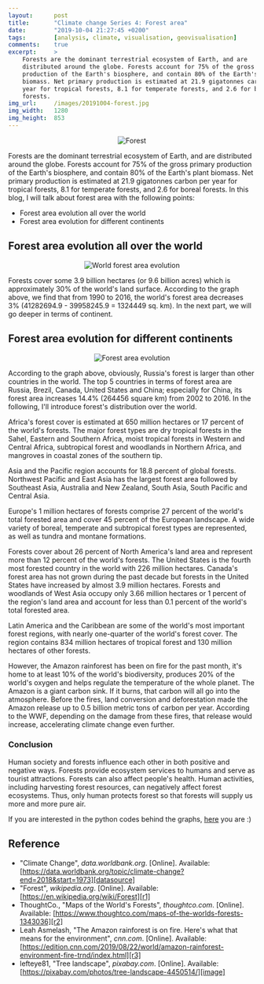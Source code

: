 ```yaml
---
layout:      post
title:       "Climate change Series 4: Forest area"
date:        "2019-10-04 21:27:45 +0200"
tags:        [analysis, climate, visualisation, geovisualisation]
comments:    true
excerpt:     >
    Forests are the dominant terrestrial ecosystem of Earth, and are
    distributed around the globe. Forests account for 75% of the gross primary
    production of the Earth's biosphere, and contain 80% of the Earth's plant
    biomass. Net primary production is estimated at 21.9 gigatonnes carbon per
    year for tropical forests, 8.1 for temperate forests, and 2.6 for boreal
    forests.
img_url:     /images/20191004-forest.jpg
img_width:   1280
img_height:  853
---
```


<p align="center">
  <img alt="Forest"
  src="{{ site.baseurl }}/images/20191004-forest.jpg"/>
</p>

Forests are the dominant terrestrial ecosystem of Earth, and are distributed
around the globe. Forests account for 75% of the gross primary production of
the Earth's biosphere, and contain 80% of the Earth's plant biomass. Net
primary production is estimated at 21.9 gigatonnes carbon per year for tropical
forests, 8.1 for temperate forests, and 2.6 for boreal forests. In this blog, I will talk
about forest area with the following points:
- Forest area evolution all over the world
- Forest area evolution for different continents

## Forest area evolution all over the world

<p align="center">
  <img alt="World forest area evolution"
  src="{{ site.baseurl }}/images/20191004-forest-area.png"/>
</p>

Forests cover some 3.9 billion hectares (or 9.6 billion acres) which is
approximately 30% of the world's land surface. According to the graph above, we
find that from 1990 to 2016, the world's forest area decreases 3%
(41282694.9 - 39958245.9 = 1324449 sq. km). In the next part, we will go deeper
in terms of continent.

## Forest area evolution for different continents

<p align="center">
  <img src="{{ site.baseurl }}/images/20191004-forest-area-countries.gif"
       style="max-width: 720px"
       alt="Forest area evolution">
</p>

According to the graph above, obviously, Russia's forest is larger than other
countries in the world. The top 5 countries in terms of forest area are Russia,
Brezil, Canada, United States and China; especially for China, its forest area
increases 14.4% (264456 square km) from 2002 to 2016. In the following, I'll
introduce forest's distribution over the world.

Africa's forest cover is estimated at 650 million hectares or 17 percent of the
world's forests. The major forest types are dry tropical forests in the Sahel,
Eastern and Southern Africa, moist tropical forests in Western and Central
Africa, subtropical forest and woodlands in Northern Africa, and mangroves in
coastal zones of the southern tip.

Asia and the Pacific region accounts for 18.8 percent of global forests.
Northwest Pacific and East Asia has the largest forest area followed by
Southeast Asia, Australia and New Zealand, South Asia, South Pacific and
Central Asia.

Europe's 1 million hectares of forests comprise 27 percent of the world's total
forested area and cover 45 percent of the European landscape. A wide variety of
boreal, temperate and subtropical forest types are represented, as well as
tundra and montane formations.

Forests cover about 26 percent of North America's land area and represent more
than 12 percent of the world's forests. The United States is the fourth most
forested country in the world with 226 million hectares. Canada's forest area
has not grown during the past decade but forests in the United States have
increased by almost 3.9 million hectares. Forests and woodlands of West Asia
occupy only 3.66 million hectares or 1 percent of the region's land area and
account for less than 0.1 percent of the world's total forested area.

Latin America and the Caribbean are some of the world's most important forest
regions, with nearly one-quarter of the world's forest cover. The region
contains 834 million hectares of tropical forest and 130 million hectares of
other forests.

However, the Amazon rainforest has been on fire for the past month, it's home
to at least 10% of the world's biodiversity, produces 20% of the world's oxygen
and helps regulate the temperature of the whole planet. The Amazon is a giant
carbon sink. If it burns, that carbon will all go into the atmosphere. Before
the fires, land conversion and deforestation made the Amazon release up to 0.5
billion metric tons of carbon per year. According to the WWF, depending on the
damage from these fires, that release would increase, accelerating climate
change even further.

### Conclusion
Human society and forests influence each other in both positive and negative
ways. Forests provide ecosystem services to humans and serve as tourist
attractions. Forests can also affect people's health. Human activities,
including harvesting forest resources, can negatively affect forest ecosystems.
Thus, only human protects forest so that forests will supply us more and more
pure air.

If you are interested in the python codes behind the graphs, [here][notebook]
you are :)

## Reference
- "Climate Change", _data.worldbank.org_. [Online]. Available: [https://data.worldbank.org/topic/climate-change?end=2018&start=1973][datasource]
- "Forest", _wikipedia.org_. [Online]. Available: [https://en.wikipedia.org/wiki/Forest][r1]
- ThoughtCo., "Maps of the World's Forests", _thoughtco.com_. [Online]. Available: [https://www.thoughtco.com/maps-of-the-worlds-forests-1343036][r2]
- Leah Asmelash, "The Amazon rainforest is on fire. Here's what that means for the environment", _cnn.com_. [Online]. Available: [https://edition.cnn.com/2019/08/22/world/amazon-rainforest-environment-fire-trnd/index.html][r3]
- lefteye81, "Tree landscape", _pixabay.com_. [Online]. Available: [https://pixabay.com/photos/tree-landscape-4450514/][image]


[notebook]: https://github.com/jingwen-z/python-playground/blob/master/analysis/Climate%20change/forest_area_analysis.ipynb
[datasource]: https://data.worldbank.org/topic/climate-change?end=2018&start=1973
[r1]: https://en.wikipedia.org/wiki/Forest
[r2]: https://www.thoughtco.com/maps-of-the-worlds-forests-1343036
[r3]: https://edition.cnn.com/2019/08/22/world/amazon-rainforest-environment-fire-trnd/index.html
[image]: https://pixabay.com/photos/tree-landscape-4450514/
